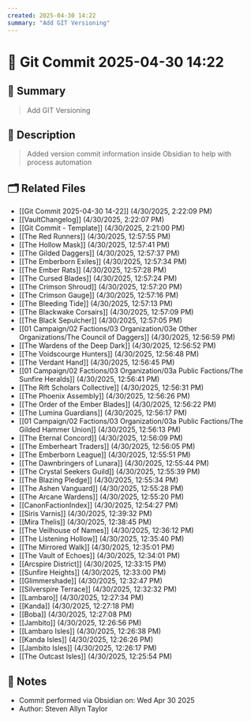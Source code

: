 ```yaml
---
created: 2025-04-30 14:22
summary: "Add GIT Versioning"
---
```


# 🔖 Git Commit 2025-04-30 14:22

## 📌 Summary
> Add GIT Versioning

## 📝 Description
> Added version commit information inside Obsidian to help with process automation

## 🗂 Related Files
- [[Git Commit 2025-04-30 14-22]] (4/30/2025, 2:22:09 PM)
- [[VaultChangelog]] (4/30/2025, 2:22:07 PM)
- [[Git Commit - Template]] (4/30/2025, 2:21:00 PM)
- [[The Red Runners]] (4/30/2025, 12:57:55 PM)
- [[The Hollow Mask]] (4/30/2025, 12:57:41 PM)
- [[The Gilded Daggers]] (4/30/2025, 12:57:37 PM)
- [[The Emberborn Exiles]] (4/30/2025, 12:57:34 PM)
- [[The Ember Rats]] (4/30/2025, 12:57:28 PM)
- [[The Cursed Blades]] (4/30/2025, 12:57:24 PM)
- [[The Crimson Shroud]] (4/30/2025, 12:57:20 PM)
- [[The Crimson Gauge]] (4/30/2025, 12:57:16 PM)
- [[The Bleeding Tide]] (4/30/2025, 12:57:13 PM)
- [[The Blackwake Corsairs]] (4/30/2025, 12:57:09 PM)
- [[The Black Sepulcher]] (4/30/2025, 12:57:05 PM)
- [[01 Campaign/02 Factions/03 Organization/03e Other Organizations/The Council of Daggers]] (4/30/2025, 12:56:59 PM)
- [[The Wardens of the Deep Dark]] (4/30/2025, 12:56:52 PM)
- [[The Voidscourge Hunters]] (4/30/2025, 12:56:48 PM)
- [[The Verdant Hand]] (4/30/2025, 12:56:45 PM)
- [[01 Campaign/02 Factions/03 Organization/03a Public Factions/The Sunfire Heralds]] (4/30/2025, 12:56:41 PM)
- [[The Rift Scholars Collective]] (4/30/2025, 12:56:31 PM)
- [[The Phoenix Assembly]] (4/30/2025, 12:56:26 PM)
- [[The Order of the Ember Blades]] (4/30/2025, 12:56:22 PM)
- [[The Lumina Guardians]] (4/30/2025, 12:56:17 PM)
- [[01 Campaign/02 Factions/03 Organization/03a Public Factions/The Gilded Hammer Union]] (4/30/2025, 12:56:13 PM)
- [[The Eternal Concord]] (4/30/2025, 12:56:09 PM)
- [[The Emberheart Traders]] (4/30/2025, 12:56:05 PM)
- [[The Emberborn League]] (4/30/2025, 12:55:51 PM)
- [[The Dawnbringers of Lunara]] (4/30/2025, 12:55:44 PM)
- [[The Crystal Seekers Guild]] (4/30/2025, 12:55:39 PM)
- [[The Blazing Pledge]] (4/30/2025, 12:55:34 PM)
- [[The Ashen Vanguard]] (4/30/2025, 12:55:28 PM)
- [[The Arcane Wardens]] (4/30/2025, 12:55:20 PM)
- [[CanonFactionIndex]] (4/30/2025, 12:54:27 PM)
- [[Siris Varnis]] (4/30/2025, 12:39:32 PM)
- [[Mira Thelis]] (4/30/2025, 12:38:45 PM)
- [[The Veilhouse of Names]] (4/30/2025, 12:36:12 PM)
- [[The Listening Hollow]] (4/30/2025, 12:35:40 PM)
- [[The Mirrored Walk]] (4/30/2025, 12:35:01 PM)
- [[The Vault of Echoes]] (4/30/2025, 12:34:01 PM)
- [[Arcspire District]] (4/30/2025, 12:33:15 PM)
- [[Sunfire Heights]] (4/30/2025, 12:33:00 PM)
- [[Glimmershade]] (4/30/2025, 12:32:47 PM)
- [[Silverspire Terrace]] (4/30/2025, 12:32:32 PM)
- [[Lambaro]] (4/30/2025, 12:27:34 PM)
- [[Kanda]] (4/30/2025, 12:27:18 PM)
- [[Boba]] (4/30/2025, 12:27:08 PM)
- [[Jambito]] (4/30/2025, 12:26:56 PM)
- [[Lambaro Isles]] (4/30/2025, 12:26:38 PM)
- [[Kanda Isles]] (4/30/2025, 12:26:26 PM)
- [[Jambito Isles]] (4/30/2025, 12:26:17 PM)
- [[The Outcast Isles]] (4/30/2025, 12:25:54 PM)

## 🧾 Notes
- Commit performed via Obsidian on: Wed Apr 30 2025
- Author: Steven Allyn Taylor

